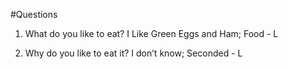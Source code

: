 #Questions

1. What do you like to eat? I Like Green Eggs and Ham; Food - L

2. Why do you like to eat it? I don’t know; Seconded - L